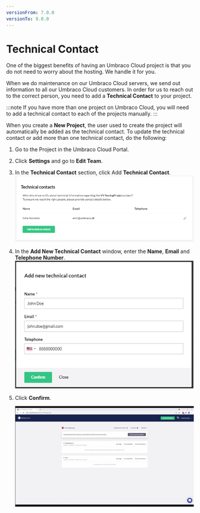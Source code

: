 ```yaml
---
versionFrom: 7.0.0
versionTo: 9.0.0
---
```


# Technical Contact

One of the biggest benefits of having an Umbraco Cloud project is that you do not need to worry about the hosting. We handle it for you.

When we do maintenance on our Umbraco Cloud servers, we send out information to all our Umbraco Cloud customers. In order for us to reach out to the correct person, you need to add a **Technical Contact** to your project.

:::note
If you have more than one project on Umbraco Cloud, you will need to add a technical contact to each of the projects manually.
:::

When you create a **New Project**, the user used to create the project will automatically be added as the technical contact. To update the technical contact or add more than one technical contact, do the following:

1. Go to the Project in the Umbraco Cloud Portal.
2. Click **Settings** and go to **Edit Team**.
3. In the **Technical Contact** section, click Add **Technical Contact**.
    ![Add technical contact](images/add-technical-contact.png)
4. In the **Add New Technical Contact** window, enter the **Name**, **Email** and **Telephone Number**.
    ![Add technical contact form](images/add-technical-contact-form.png)
5. Click **Confirm**.

    ![Add technical contact form](images/Technical-Contact.gif)